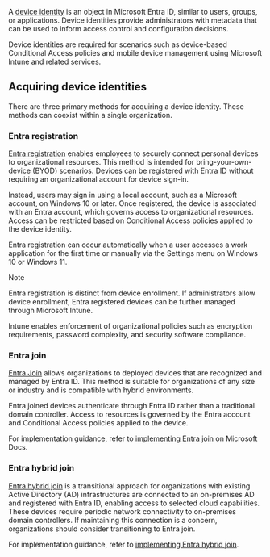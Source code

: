 A [device identity](entra/identity/devices/overview) is an object in Microsoft Entra ID, similar to users, groups, or applications. Device identities provide administrators with metadata that can be used to inform access control and configuration decisions.

Device identities are required for scenarios such as device-based Conditional Access policies and mobile device management using Microsoft Intune and related services.

## Acquiring device identities

There are three primary methods for acquiring a device identity. These methods can coexist within a single organization.

### Entra registration

[Entra registration](entra/identity/devices/concept-device-registration) enables employees to securely connect personal devices to organizational resources. This method is intended for bring-your-own-device (BYOD) scenarios. Devices can be registered with Entra ID without requiring an organizational account for device sign-in.

Instead, users may sign in using a local account, such as a Microsoft account, on Windows 10 or later. Once registered, the device is associated with an Entra account, which governs access to organizational resources. Access can be restricted based on Conditional Access policies applied to the device identity.

Entra registration can occur automatically when a user accesses a work application for the first time or manually via the Settings menu on Windows 10 or Windows 11.

> [!NOTE]
> Entra registration is distinct from device enrollment. If administrators allow device enrollment, Entra registered devices can be further managed through Microsoft Intune.
>
> Intune enables enforcement of organizational policies such as encryption requirements, password complexity, and security software compliance.

### Entra join

[Entra Join](entra/identity/devices/concept-directory-join) allows organizations to deployed devices that are recognized and managed by Entra ID. This method is suitable for organizations of any size or industry and is compatible with hybrid environments.

Entra joined devices authenticate through Entra ID rather than a traditional domain controller. Access to resources is governed by the Entra account and Conditional Access policies applied to the device.

For implementation guidance, refer to [implementing Entra join](entra/identity/devices/device-join-plan) on Microsoft Docs.

### Entra hybrid join

[Entra hybrid join](entra/identity/devices/concept-hybrid-join) is a transitional approach for organizations with existing Active Directory (AD) infrastructures are connected to an on-premises AD and registered with Entra ID, enabling access to selected cloud capabilities. These devices require periodic network connectivity to on-premises domain controllers. If maintaining this connection is a concern, organizations should consider transitioning to Entra join.

For implementation guidance, refer to [implementing Entra hybrid join](entra/identity/devices/hybrid-join-plan).